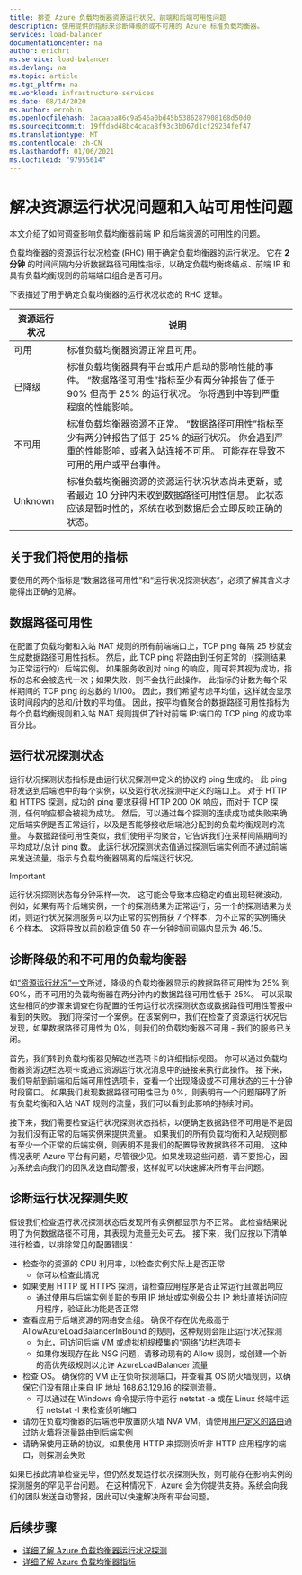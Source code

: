 ```yaml
---
title: 排查 Azure 负载均衡器资源运行状况、前端和后端可用性问题
description: 使用提供的指标来诊断降级的或不可用的 Azure 标准负载均衡器。
services: load-balancer
documentationcenter: na
author: erichrt
ms.service: load-balancer
ms.devlang: na
ms.topic: article
ms.tgt_pltfrm: na
ms.workload: infrastructure-services
ms.date: 08/14/2020
ms.author: errobin
ms.openlocfilehash: 3acaaba86c9a546a0bd45b5386287908168d50d0
ms.sourcegitcommit: 19ffdad48bc4caca8f93c3b067d1cf29234fef47
ms.translationtype: MT
ms.contentlocale: zh-CN
ms.lasthandoff: 01/06/2021
ms.locfileid: "97955614"
---
```

# <a name="troubleshoot-resource-health-and-inbound-availability-issues"></a>解决资源运行状况问题和入站可用性问题 

本文介绍了如何调查影响负载均衡器前端 IP 和后端资源的可用性的问题。 

负载均衡器的资源运行状况检查 (RHC) 用于确定负载均衡器的运行状况。 它在 **2 分钟** 的时间间隔内分析数据路径可用性指标，以确定负载均衡终结点、前端 IP 和具有负载均衡规则的前端端口组合是否可用。

下表描述了用于确定负载均衡器的运行状况状态的 RHC 逻辑。

| 资源运行状况 | 说明 |
| --- | --- |
| 可用 | 标准负载均衡器资源正常且可用。 |
| 已降级 | 标准负载均衡器具有平台或用户启动的影响性能的事件。 “数据路径可用性”指标至少有两分钟报告了低于 90% 但高于 25% 的运行状况。 你将遇到中等到严重程度的性能影响。 
| 不可用 | 标准负载均衡器资源不正常。 “数据路径可用性”指标至少有两分钟报告了低于 25% 的运行状况。 你会遇到严重的性能影响，或者入站连接不可用。 可能存在导致不可用的用户或平台事件。 |
| Unknown | 标准负载均衡器资源的资源运行状况状态尚未更新，或者最近 10 分钟内未收到数据路径可用性信息。 此状态应该是暂时性的，系统在收到数据后会立即反映正确的状态。 |


## <a name="about-the-metrics-well-use"></a>关于我们将使用的指标
要使用的两个指标是“数据路径可用性”和“运行状况探测状态”，必须了解其含义才能得出正确的见解。 

## <a name="data-path-availability"></a>数据路径可用性
在配置了负载均衡和入站 NAT 规则的所有前端端口上，TCP ping 每隔 25 秒就会生成数据路径可用性指标。 然后，此 TCP ping 将路由到任何正常的（探测结果为正常运行的）后端实例。 如果服务收到对 ping 的响应，则可将其视为成功，指标的总和会被迭代一次；如果失败，则不会执行此操作。 此指标的计数为每个采样期间的 TCP ping 的总数的 1/100。 因此，我们希望考虑平均值，这样就会显示该时间段内的总和/计数的平均值。 因此，按平均值聚合的数据路径可用性指标为每个负载均衡规则和入站 NAT 规则提供了针对前端 IP:端口的 TCP ping 的成功率百分比。

## <a name="health-probe-status"></a>运行状况探测状态
运行状况探测状态指标是由运行状况探测中定义的协议的 ping 生成的。 此 ping 将发送到后端池中的每个实例，以及运行状况探测中定义的端口上。 对于 HTTP 和 HTTPS 探测，成功的 ping 要求获得 HTTP 200 OK 响应，而对于 TCP 探测，任何响应都会被视为成功。 然后，可以通过每个探测的连续成功或失败来确定后端实例是否正常运行，以及是否能够接收后端池分配到的负载均衡规则的流量。 与数据路径可用性类似，我们使用平均聚合，它告诉我们在采样间隔期间的平均成功/总计 ping 数。 此运行状况探测状态值通过探测后端实例而不通过前端来发送流量，指示与负载均衡器隔离的后端运行状况。

>[!IMPORTANT]
>运行状况探测状态每分钟采样一次。 这可能会导致本应稳定的值出现轻微波动。 例如，如果有两个后端实例，一个的探测结果为正常运行，另一个的探测结果为关闭，则运行状况探测服务可以为正常的实例捕获 7 个样本，为不正常的实例捕获 6 个样本。 这将导致以前的稳定值 50 在一分钟时间间隔内显示为 46.15。 

## <a name="diagnose-degraded-and-unavailable-load-balancers"></a>诊断降级的和不可用的负载均衡器
如[“资源运行状况”一文](load-balancer-standard-diagnostics.md#resource-health-status)所述，降级的负载均衡器显示的数据路径可用性为 25% 到 90%，而不可用的负载均衡器在两分钟内的数据路径可用性低于 25%。 可以采取这些相同的步骤来调查在你配置的任何运行状况探测状态或数据路径可用性警报中看到的失败。 我们将探讨一个案例。在该案例中，我们在检查了资源运行状况后发现，如果数据路径可用性为 0%，则我们的负载均衡器不可用 - 我们的服务已关闭。

首先，我们转到负载均衡器见解边栏选项卡的详细指标视图。 你可以通过负载均衡器资源边栏选项卡或通过资源运行状况消息中的链接来执行此操作。  接下来，我们导航到前端和后端可用性选项卡，查看一个出现降级或不可用状态的三十分钟时段窗口。 如果我们发现数据路径可用性已为 0%，则表明有一个问题阻碍了所有负载均衡和入站 NAT 规则的流量，我们可以看到此影响的持续时间。 

接下来，我们需要检查运行状况探测状态指标，以便确定数据路径不可用是不是因为我们没有正常的后端实例来提供流量。 如果我们的所有负载均衡和入站规则都有至少一个正常的后端实例，则表明不是我们的配置导致数据路径不可用。 这种情况表明 Azure 平台有问题，尽管很少见。如果发现这些问题，请不要担心，因为系统会向我们的团队发送自动警报，这样就可以快速解决所有平台问题。

## <a name="diagnose-health-probe-failures"></a>诊断运行状况探测失败
假设我们检查运行状况探测状态后发现所有实例都显示为不正常。 此检查结果说明了为何数据路径不可用，其表现为流量无处可去。 接下来，我们应按以下清单进行检查，以排除常见的配置错误：
* 检查你的资源的 CPU 利用率，以检查实例实际上是否正常
  * 你可以检查此情况 
* 如果使用 HTTP 或 HTTPS 探测，请检查应用程序是否正常运行且做出响应
  * 通过使用与后端实例关联的专用 IP 地址或实例级公共 IP 地址直接访问应用程序，验证此功能是否正常
* 查看应用于后端资源的网络安全组。 确保不存在优先级高于 AllowAzureLoadBalancerInBound 的规则，这种规则会阻止运行状况探测
  * 为此，可访问后端 VM 或虚拟机规模集的“网络”边栏选项卡
  * 如果你发现存在此 NSG 问题，请移动现有的 Allow 规则，或创建一个新的高优先级规则以允许 AzureLoadBalancer 流量
* 检查 OS。 确保你的 VM 正在侦听探测端口，并查看其 OS 防火墙规则，以确保它们没有阻止来自 IP 地址 168.63.129.16 的探测流量。
  * 可以通过在 Windows 命令提示符中运行 netstat -a 或在 Linux 终端中运行 netstat -l 来检查侦听端口
* 请勿在负载均衡器的后端池中放置防火墙 NVA VM，请使用[用户定义的路由](../virtual-network/virtual-networks-udr-overview.md#user-defined)通过防火墙将流量路由到后端实例
* 请确保使用正确的协议。如果使用 HTTP 来探测侦听非 HTTP 应用程序的端口，则探测会失败

如果已按此清单检查完毕，但仍然发现运行状况探测失败，则可能存在影响实例的探测服务的罕见平台问题。 在这种情况下，Azure 会为你提供支持。系统会向我们的团队发送自动警报，因此可以快速解决所有平台问题。

## <a name="next-steps"></a>后续步骤

* [详细了解 Azure 负载均衡器运行状况探测](load-balancer-custom-probe-overview.md)
* [详细了解 Azure 负载均衡器指标](load-balancer-standard-diagnostics.md)
